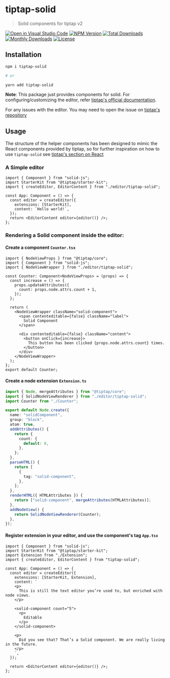 # tiptap-solid

> Solid components for tiptap v2

[![Open in Visual Studio Code](https://open.vscode.dev/badges/open-in-vscode.svg)](https://open.vscode.dev/andi23rosca/tiptap-solid)
[![NPM Version](https://badgen.net/npm/v/tiptap-solid)](https://www.npmjs.com/package/tiptap-solid)
[![Total Downloads](https://badgen.net/npm/dt/tiptap-solid)](https://www.npmjs.com/package/tiptap-solid)
[![Monthly Downloads](https://badgen.net/npm/dm/tiptap-solid)](https://www.npmjs.com/package/tiptap-solid)
[![License](https://badgen.net/npm/license/tiptap-solid)](https://github.com/andi23rosca/tiptap-solid/blob/master/LICENSE)

## Installation

```bash
npm i tiptap-solid

# or

yarn add tiptap-solid
```

**Note**: This package just provides components for solid. For configuring/customizing the editor, refer [tiptap's official documentation](https://www.tiptap.dev/).

For any issues with the editor. You may need to open the issue on [tiptap's repository](https://github.com/ueberdosis/tiptap/issues)

## Usage
The structure of the helper components has been designed to mimic the React components provided by tiptap, so for further inspiration on how to use `tiptap-solid` see [tiptap's section on React](https://tiptap.dev/guide/node-views/react)

### A Simple editor

```tsx
import { Component } from "solid-js";
import StarterKit from "@tiptap/starter-kit";
import { createEditor, EditorContent } from "./editor/tiptap-solid";

const App: Component = () => {
  const editor = createEditor({
    extensions: [StarterKit],
    content: `Hello world!`,
  });
  return <EditorContent editor={editor()} />;
};
```

### Rendering a Solid component inside the editor:

#### Create a component `Counter.tsx`
```tsx
import { NodeViewProps } from "@tiptap/core";
import { Component } from "solid-js";
import { NodeViewWrapper } from "./editor/tiptap-solid";

const Counter: Component<NodeViewProps> = (props) => {
  const increase = () => {
    props.updateAttributes({
      count: props.node.attrs.count + 1,
    });
  };

  return (
    <NodeViewWrapper className="solid-component">
      <span contenteditable={false} className="label">
        Solid Component
      </span>

      <div contenteditable={false} className="content">
        <button onClick={increase}>
          This button has been clicked {props.node.attrs.count} times.
        </button>
      </div>
    </NodeViewWrapper>
  );
};
export default Counter;
```

#### Create a node extension `Extension.ts`

```ts
import { Node, mergeAttributes } from "@tiptap/core";
import { SolidNodeViewRenderer } from "./editor/tiptap-solid";
import Counter from "./Counter";

export default Node.create({
  name: "solidComponent",
  group: "block",
  atom: true,
  addAttributes() {
    return {
      count: {
        default: 0,
      },
    };
  },
  parseHTML() {
    return [
      {
        tag: "solid-component",
      },
    ];
  },
  renderHTML({ HTMLAttributes }) {
    return ["solid-component", mergeAttributes(HTMLAttributes)];
  },
  addNodeView() {
    return SolidNodeViewRenderer(Counter);
  },
});
```

#### Register extension in your editor, and use the component's tag `App.tsx`
```tsx
import { Component } from "solid-js";
import StarterKit from "@tiptap/starter-kit";
import Extension from "./Extension";
import { createEditor, EditorContent } from "tiptap-solid";

const App: Component = () => {
  const editor = createEditor({
    extensions: [StarterKit, Extension],
    content: `
    <p>
      This is still the text editor you’re used to, but enriched with node views.
    </p>

    <solid-component count="5">
      <p>
        Editable
      </p>
    </solid-component>
    
    <p>
      Did you see that? That’s a Solid component. We are really living in the future.
    </p>
    `,
  });

  return <EditorContent editor={editor()} />;
};
```
